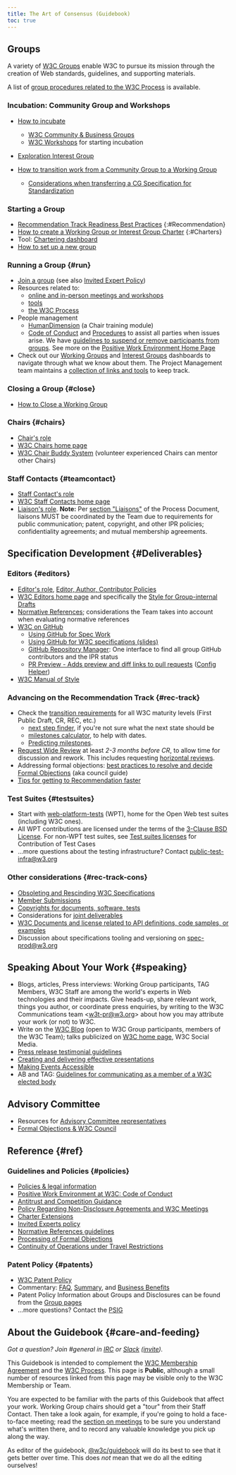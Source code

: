 ```yaml
---
title: The Art of Consensus (Guidebook)
toc: true
---
```


## Groups

A variety of [W3C Groups](../groups/) enable W3C to pursue its mission through the creation of Web standards, guidelines, and supporting materials.

A list of [group procedures related to the W3C Process](process/#groups) is available.

### Incubation: Community Group and Workshops

- [How to incubate](incubation.md)
  
  - [W3C Community & Business Groups](https://www.w3.org/community/)
  - [W3C Workshops](meetings/workshops.md) for starting incubation
- [Exploration Interest Group](https://www.w3.org/groups/ig/exploration/)
- [How to transition work from a Community Group to a Working Group](process/cg-transition.md)

  - [Considerations when transferring a CG Specification for Standardization](https://github.com/w3c/cg-council/blob/main/transfer-considerations.md)

### Starting a Group 

- [Recommendation Track Readiness Best Practices](standards-track/)
{:#Recommendation}
- [How to create a Working Group or Interest Group Charter](process/charter.md)
{:#Charters}
- Tool: [Chartering dashboard](https://www.w3.org/2024/03/charters-in-dev.html)
- [How to set up a new group](tools/new-group.md) 

### Running a Group {#run}

- [Join a group](https://www.w3.org/get-involved/) (see also [Invited Expert Policy](https://www.w3.org/invited-experts/))
- Resources related to:
  - [online and in-person meetings and workshops](meetings/)
  - [tools](tools/)
  - [the W3C Process](process/#groups)
- People management
  - [HumanDimension](https://www.w3.org/wiki/Guide/HumanDimension) (a Chair training module)
  - [Code of Conduct](https://www.w3.org/policies/code-of-conduct/) and [Procedures](https://www.w3.org/about/positive-work-environment/#Procedures) to assist all parties when issues arise. We have [guidelines to suspend or remove participants from groups](process/suspension.md). See more on the [Positive Work Environment Home Page](https://www.w3.org/about/positive-work-environment/)
- Check out our [Working Groups](https://www.w3.org/PM/Groups/chairboards.html?gtype=working) and [Interest Groups](https://www.w3.org/PM/Groups/chairboards.html?gtype=interest) dashboards to navigate through what we know about them. The Project Management team maintains a [collection of links and tools](https://www.w3.org/PM/) to keep track.

### Closing a Group {#close}

- [How to Close a Working Group](process/closing-wg.md)

### Chairs {#chairs}

- [Chair's role](chair/role.md)
- [W3C Chairs home page](chair/)
- [W3C Chair Buddy System](chair/buddy.md) (volunteer experienced Chairs can mentor other Chairs)

### Staff Contacts {#teamcontact}

- [Staff Contact's role](teamcontact/role.md)
- [W3C Staff Contacts home page](teamcontact/)
- [Liaison's role](teamcontact/liaison-role.md). **Note:** Per [section "Liaisons"](https://www.w3.org/policies/process/#Liaisons) of the Process Document, liaisons MUST be coordinated by the Team due to requirements for public communication; patent, copyright, and other IPR policies; confidentiality agreements; and mutual membership agreements.


## Specification Development {#Deliverables}

### Editors {#editors}

- [Editor's role](editor/role.md), [Editor, Author, Contributor Policies](https://www.w3.org/Signature/Contributor.html)
- [W3C Editors home page](editor/) and specifically the [Style for Group-internal Drafts](editor/editors-draft.md)
- [Normative References](process/tilt/normative-references.md); considerations the Team takes into account when evaluating normative references
- [W3C on GitHub](github/)
  - [Using GitHub for Spec Work](github/specs.md)
  - [Using GitHub for W3C specifications (slides)](https://www.w3.org/2015/Talks/1217-github-w3c/)
  - [GitHub Repository Manager](https://labs.w3.org/repo-manager/): One interface to find all group GitHub contributors and the IPR status
  - [PR Preview - Adds preview and diff links to pull requests](https://lists.w3.org/Archives/Public/spec-prod/2017JanMar/0047.html) ([Config Helper](https://tobie.github.io/pr-preview/config.html))
- [W3C Manual of Style](manual-of-style/)


### Advancing on the Recommendation Track {#rec-track}
  
- Check the [transition requirements](transitions/) for all W3C maturity levels (First Public Draft, CR, REC, etc.)
  - [next step finder](transitions/nextstep.html), if you're not sure what the next state should be
  - [milestones calculator](./transitions/milestones/),  to help with dates.
  - [Predicting milestones](process/predicting-milestones.html).
- [Request Wide Review](documentreview/) at least *2-3 months before CR*, to allow time for discussion and rework. This includes requesting [horizontal reviews](documentreview/#how-to-get-horizontal-review).
- Addressing formal objections: [best practices to resolve and decide Formal Objections](council/council.md) (aka council guide)
- [Tips for getting to Recommendation faster](standards-track/rec-tips.md)

### Test Suites {#testsuites}

- Start with [web-platform-tests](https://web-platform-tests.org/) (WPT), home for the Open Web test suites (including W3C ones).
- All WPT contributions are licensed under the terms of the [3-Clause BSD License](https://github.com/web-platform-tests/wpt/blob/master/LICENSE.md). For non-WPT test suites, see [Test suites licenses](https://www.w3.org/copyright/test-suites-licenses/) for Contribution of Test Cases
- ...more questions about the testing infrastructure? Contact [public-test-infra@w3.org](https://lists.w3.org/Archives/Public/public-test-infra/)

### Other considerations {#rec-track-cons}

- [Obsoleting and Rescinding W3C Specifications](process/obsolete-rescinded-supserseded.md)
- [Member Submissions](process/member-submission.md)
- [Copyrights for documents, software, tests](https://www.w3.org/copyright/)
- Considerations for [joint deliverables](process/joint-deliverables.md)
- [W3C Documents and license related to API definitions, code samples, or examples](process/binding-license.md)
- Discussion about specifications tooling and versioning on [spec-prod@w3.org](https://lists.w3.org/Archives/Public/spec-prod/)

## Speaking About Your Work {#speaking}

- Blogs, articles, Press interviews: Working Group participants, TAG Members, W3C Staff are among the world's experts in Web technologies and their impacts. Give heads-up, share relevant work, things you author, or coordinate press enquiries, by writing to the W3C Communications team <[w3t-pr@w3.org](mailto:w3t-pr@w3.org)> about how you may attribute your work (or not) to W3C.
- Write on the [W3C Blog](https://www.w3.org/news-events/about-w3c-blog/) (open to W3C Group participants, members of the W3C Team); talks publicized on [W3C home page](https://www.w3.org/), W3C Social Media.
- [Press release testimonial guidelines](https://www.w3.org/2004/12/testimonial_pr-guidelines.html)
- [Creating and delivering effective presentations](https://www.w3.org/wiki/Speaker_Resources)
- [Making Events Accessible](https://www.w3.org/WAI/teach-advocate/accessible-presentations/)
- AB and TAG: [Guidelines for communicating as a member of a W3C elected body](other/elected-body-communication-guidelines.md)

## Advisory Committee

- Resources for [Advisory Committee representatives](process/#advisory-committee)
- [Formal Objections & W3C Council](council/)

## Reference {#ref}

### Guidelines and Policies {#policies}

- [Policies & legal information](https://www.w3.org/policies/)
- [Positive Work Environment at W3C: Code of Conduct](https://www.w3.org/policies/code-of-conduct/)
- [Antitrust and Competition Guidance](https://www.w3.org/policies/antitrust/)
- [Policy Regarding Non-Disclosure Agreements and W3C Meetings](https://www.w3.org/policies/no-nda/)
- [Charter Extensions](process/charter-extensions.md)
- [Invited Experts policy](https://www.w3.org/invited-experts/)
- [Normative References guidelines](process/tilt/normative-references.md)
- [Processing of Formal Objections](council/council.md)
- [Continuity of Operations under Travel Restrictions](meetings/continuity.md)

### Patent Policy {#patents}

- [W3C Patent Policy](https://www.w3.org/policies/patent-policy/)
- Commentary: [FAQ](https://www.w3.org/2003/12/22-pp-faq.html), [Summary](https://www.w3.org/2004/02/05-patentsummary.html), and [Business Benefits](https://www.w3.org/2004/03/pp-points-20040210.html)
- Patent Policy Information about Groups and Disclosures can be found from the [Group pages](https://www.w3.org/groups/)
- ...more questions? Contact the [PSIG](https://www.w3.org/2004/pp/psig/)

## About the Guidebook {#care-and-feeding}

*Got a question? Join #general in [IRC](https://webirc.w3.org/?channels=general) or [Slack](https://w3ccommunity.slack.com/) ([invite](https://www.w3.org/slack-w3ccommunity-invite)).*

This Guidebook is intended to complement the [W3C Membership Agreement](https://www.w3.org/Consortium/Agreement/Appendix) and the [W3C Process](https://www.w3.org/policies/process/). This page is **Public**, although a small number of resources linked from this page may be visible only to the W3C Membership or Team.

You are expected to be familiar with the parts of this Guidebook that affect your work. Working Group chairs should get a "tour" from their Staff Contact. Then take a look again, for example, if you're going to hold a face-to-face meeting; read the [section on meetings](#mtg-advice) to be sure you understand what's written there, and to record any valuable knowledge you pick up along the way.

As editor of the guidebook, [@w3c/guidebook](https://github.com/orgs/w3c/teams/guidebook) will do its best to see that it gets better over time. This does *not* mean that we do all the editing ourselves!
